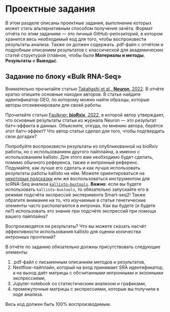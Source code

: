 # Проектные задания

В этом разделе описаны проектные задания, выполнение которых может стать альтернативным способом получения зачёта. Формат отчёта по этим заданиям — это личный GitHub-репозиторий, в котором хранится весь необходимый код для того, чтобы воспроизвести результаты анализа. Также он должен содержать .pdf-файл с отчётом и подробным описанием результатов с классической для академических статей структурой (главное, чтобы были **Материалы и методы**, **Результаты** и **Выводы**).

## Задание по блоку «Bulk RNA-Seq»

Внимательно прочитайте статью [Takahashi et al., **Neuron**, 2022](https://github.com/serjisa/transcriptomics.msu/blob/main/Проекты/Takahashi%20et%20al.%2C%20Neuron%2C%202022.pdf). В отчёте кратко опишите основные находки авторов. В статье найдите идентификатор GEO, по которому можно найти образцы, которые авторы отсеквенировали для своей работы.

Прочитайте статью [Faulkner, **bioRxiv**, 2022](https://www.biorxiv.org/content/10.1101/2022.10.06.511227v1), в которой автор утверждает, что основные результаты статьи из журнала Neuron — это результат батч-эффекта в данных. Объясните, откуда, по мнению автора, берётся этот батч-эффект? Что автор статьи сделал для того, чтобы подтвердить свои догадки?

Попробуйте воспроизвести результаты из опубликованной на bioRxiv работы, но с использованием другого пайплайна, а именно с использованием kallisto. Для этого вам необходимо будет сделать, помимо обычного референса, также и интронный референс. Подумайте, как лучше его сделать и как лучше использовать результаты работы kallisto на нём. Можете ориентироваться на [некоторые подсказки](https://github.com/pachterlab/kallisto/issues/219) или же воспользоваться инструментом для scRNA-Seq анализа <code>[kallisto-bustools](https://github.com/pachterlab/kb_python)</code>. **Важно**: если вы будете использовать <code>kallisto-bustools</code>, то обязательно запускайте его в режиме подсчёта экспрессий эксперимента Smart-seq2! Также обратите внимание на то, что изучаемые в статье генетические элементы часто располагаются в интронах. Как вы будете (и будете ли?) использовать это знание при подсчёте экспрессий при помощи вашего пайплайна?

Воспроизводятся ли результаты? Что вы можете сказать насчёт эффективности использования kallisto для оценки количества интронных прочтений?

В отчёте по заданию обязательно должны присутствовать следующие элементы:
1. .pdf-файл с письменным описанием методов и результатов,
2. Nextflow-пайплайн, который на вход принимает SRA идентификатор, а на выход даёт матрицы с обсчитанными интронными и экзонными экспрессиями,
3. Jupyter-notebook со статистическим анализом и графиками,
4. промежуточные матрицы с экспрессиями, которые вы получили в ходе анализа.

Весь код должен быть 100% воспроизводимым.
